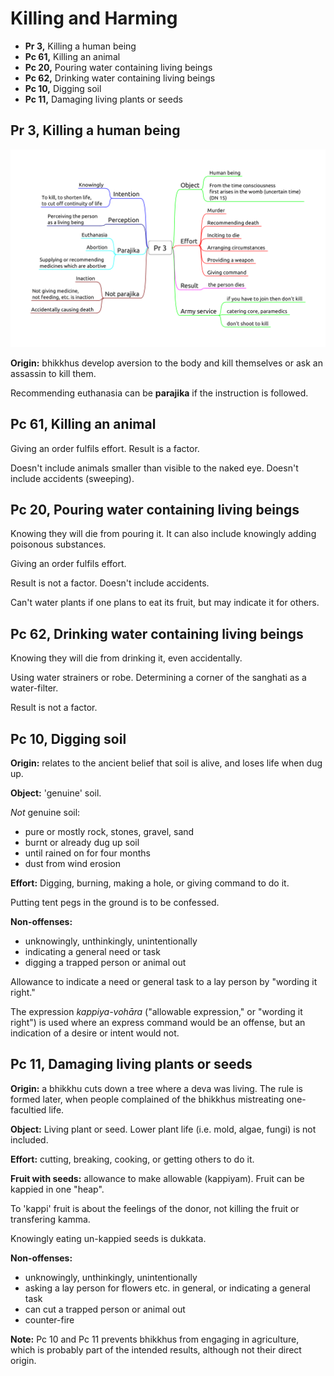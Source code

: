 # Killing and Harming

- **Pr 3,** Killing a human being
- **Pc 61,** Killing an animal
- **Pc 20,** Pouring water containing living beings
- **Pc 62,** Drinking water containing living beings
- **Pc 10,** Digging soil
- **Pc 11,** Damaging living plants or seeds

## Pr 3, Killing a human being

![Pr-3](./includes/mindmaps/pr-3.png)

**Origin:** bhikkhus develop aversion to the body and kill themselves or
ask an assassin to kill them.

Recommending euthanasia can be **parajika** if the instruction is
followed.

## Pc 61, Killing an animal

Giving an order fulfils effort. Result is a factor.

Doesn't include animals smaller than visible to the naked eye. Doesn't
include accidents (sweeping).

## Pc 20, Pouring water containing living beings

Knowing they will die from pouring it. It can also include knowingly
adding poisonous substances.

Giving an order fulfils effort.

Result is not a factor. Doesn't include accidents.

Can't water plants if one plans to eat its fruit, but may indicate it
for others.

## Pc 62, Drinking water containing living beings

Knowing they will die from drinking it, even accidentally.

Using water strainers or robe. Determining a corner of the sanghati as a
water-filter.

Result is not a factor.

## Pc 10, Digging soil

<!-- latex
\begin{multicols}{2}
-->

**Origin:** relates to the ancient belief that soil is alive, and loses
life when dug up.

**Object:** 'genuine' soil.

*Not* genuine soil:

-   pure or mostly rock, stones, gravel, sand
-   burnt or already dug up soil
-   until rained on for four months
-   dust from wind erosion

**Effort:** Digging, burning, making a hole, or giving command to do it.

Putting tent pegs in the ground is to be confessed.

<!-- latex
\columnbreak
-->

**Non-offenses:**

-   unknowingly, unthinkingly, unintentionally
-   indicating a general need or task
-   digging a trapped person or animal out

Allowance to indicate a need or general task to a lay person by "wording
it right."

The expression *kappiya-vohāra* ("allowable expression," or "wording it
right") is used where an express command would be an offense, but an
indication of a desire or intent would not.

<!-- latex
\end{multicols}
-->

## Pc 11, Damaging living plants or seeds

<!-- latex
\begin{multicols}{2}
-->

**Origin:** a bhikkhu cuts down a tree where a deva was living. The rule
is formed later, when people complained of the bhikkhus mistreating
one-facultied life.

**Object:** Living plant or seed. Lower plant life (i.e. mold, algae,
fungi) is not included.

**Effort:** cutting, breaking, cooking, or getting others to do it.

**Fruit with seeds:** allowance to make allowable (kappiyam). Fruit can
be kappied in one "heap".

<!-- latex
\columnbreak
-->

To 'kappi' fruit is about the feelings of the donor, not killing the
fruit or transfering kamma.

Knowingly eating un-kappied seeds is dukkata.

**Non-offenses:**

-   unknowingly, unthinkingly, unintentionally
-   asking a lay person for flowers etc. in general, or indicating a
    general task
-   can cut a trapped person or animal out
-   counter-fire

<!-- latex
\end{multicols}
\par
\enlargethispage{2\baselineskip}
-->

**Note:** Pc 10 and Pc 11 prevents bhikkhus from engaging in
agriculture, which is probably part of the intended results, although
not their direct origin.


